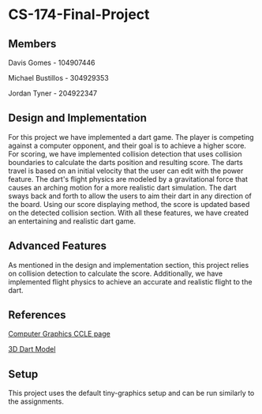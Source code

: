# CS-174-Final-Project

## Members
Davis Gomes - 104907446

Michael Bustillos - 304929353

Jordan Tyner - 204922347

## Design and Implementation
For this project we have implemented a dart game. 
The player is competing against a computer opponent, and their goal is to achieve a higher score.
For scoring, we have implemented collision detection that uses collision boundaries to calculate the darts position and resulting score.
The darts travel is based on an initial velocity that the user can edit with the power feature.
The dart's flight physics are modeled by a gravitational force that causes an arching motion for a more realistic dart simulation.
The dart sways back and forth to allow the users to aim their dart in any direction of the board.
Using our score displaying method, the score is updated based on the detected collision section.
With all these features, we have created an entertaining and realistic dart game.

## Advanced Features
As mentioned in the design and implementation section, this project relies on collision detection to calculate the score.
Additionally, we have implemented flight physics to achieve an accurate and realistic flight to the dart.

## References
[Computer Graphics CCLE page](https://ccle.ucla.edu/course/view/21W-COMSCI174A-1?section=0)

[3D Dart Model](https://www.turbosquid.com/3d-models/free-obj-model-dart/393892)

## Setup
This project uses the default tiny-graphics setup and can be run similarly to the assignments.

